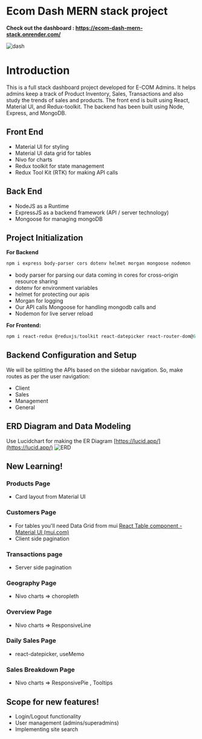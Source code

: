 # Ecom Dash MERN stack project
**Check out the dashboard : https://ecom-dash-mern-stack.onrender.com/**

![dash](https://user-images.githubusercontent.com/31558571/231217267-cf3d99a3-042a-4e68-89ee-0d31dbac6dda.png)
# Introduction 
This is a full stack dashboard project developed for E-COM Admins. It helps admins keep a track of Product Inventory, Sales, Transactions and also study the trends of sales and products. The front end is built using React, Material UI, and Redux-toolkit. The backend has been built using Node, Express, and MongoDB. 

## Front End

- Material UI for styling
- Material UI data grid for tables
- Nivo for charts
- Redux toolkit for state management
- Redux Tool Kit (RTK) for making API calls

## Back End

- NodeJS as a Runtime
- ExpressJS as a backend framework (API / server technology)
- Mongoose for managing mongoDB

## Project Initialization
**For Backend**
```powershell
npm i express body-parser cors dotenv helmet morgan mongoose nodemon
```

- body parser for parsing our data coming in cores for cross-origin resource sharing
- dotenv for environment variables
- helmet for protecting our apis
- Morgan for logging
- Our API calls Mongoose for handling mongodb calls and
- Nodemon for live server reload

**For Frontend:**
```powershell
npm i react-redux @reduxjs/toolkit react-datepicker react-router-dom@6 @mui/material @emotion/react @emotion/styled @mui/icons-material @mui/x-data-grid @nivo/core @nivo/bar @nivo/geo @nivo/pie
```
## Backend Configuration and Setup 

We will be splitting the APIs based on the sidebar navigation. So, make routes as per the user navigation:

- Client
- Sales
- Management
- General

## ERD Diagram and Data Modeling 
Use Lucidchart for making the ER Diagram [https://lucid.app/](https://lucid.app/)
![ERD](https://github.com/MansiGit/ecom-dash-MERN-stack-project/blob/master/ERD%20for%20this%20project.png)

## New Learning!
### Products Page 
- Card layout from Material UI

### Customers Page
- For tables you'll need Data Grid from mui
[React Table component - Material UI (mui.com)](https://mui.com/material-ui/react-table/#sorting-amp-selecting)
- Client side pagination

### Transactions page
- Server side pagination 

### Geography Page
- Nivo charts ⇒ choropleth

### Overview Page
- Nivo charts ⇒ ResponsiveLine

### Daily Sales Page
- react-datepicker, useMemo

### Sales Breakdown Page
- Nivo charts ⇒ ResponsivePie , Tooltips

## Scope for new features!
- Login/Logout functionality
- User management (admins/superadmins)
- Implementing site search
